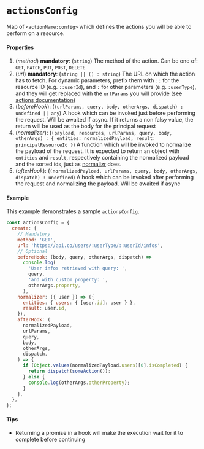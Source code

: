 # `actionsConfig`

Map of `<actionName:config>` which defines the actions you will be able to perform on a resource.

#### Properties

1. (_method_) **mandatory**: (`string`) The method of the action. Can be one of: `GET`, `PATCH`, `PUT`, `POST`, `DELETE`
2. (_url_) **mandatory**: (`string || () : string`) The URL on which the action has to fetch. For dynamic parameters, prefix them with `::` for the resource ID (e.g. `::userId`), and `:` for other parameters (e.g. `:userType`), and they will get replaced with the `urlParams` you will provide (see [actions documentation](./actions.md#properties))
3. (_beforeHook_): (`(urlParams, query, body, otherArgs, dispatch) : undefined || any`) A hook which can be invoked just before performing the request. Will be awaited if async. If it returns a non falsy value, the return will be used as the body for the principal request
4. (_normalizer_): (`(payload, resources, urlParams, query, body, otherArgs) : { entities: normalizedPayload, result: principalResourceId }`) A function which will be invoked to normalize the payload of the request. It is expected to return an object with `entities` and `result`, respectively containing the normalized payload and the sorted ids, just as [normalizr](https://github.com/paularmstrong/normalizr) does.
5. (_afterHook_): (`(normalizedPayload, urlParams, query, body, otherArgs, dispatch) : undefined`) A hook which can be invoked after performing the request and normalizing the payload. Will be awaited if async

#### Example

This example demonstrates a sample `actionsConfig`.

```js
const actionsConfig = {
  create: {
    // Mandatory
    method: 'GET',
    url: 'https://api.co/users/:userType/::userId/infos',
    // Optional
    beforeHook: (body, query, otherArgs, dispatch) =>
      console.log(
        'User infos retrieved with query: ',
        query,
        'and with custom property: ',
        otherArgs.property,
      ),
    normalizer: ({ user }) => ({
      entities: { users: { [user.id]: user } },
      result: user.id,
    }),
    afterHook: (
      normalizedPayload,
      urlParams,
      query,
      body,
      otherArgs,
      dispatch,
    ) => {
      if (Object.values(normalizedPayload.users)[0].isCompleted) {
        return dispatch(someAction());
      } else {
        console.log(otherArgs.otherProperty);
      }
    },
  },
};
```

#### Tips

* Returning a promise in a hook will make the execution wait for it to complete before continuing
